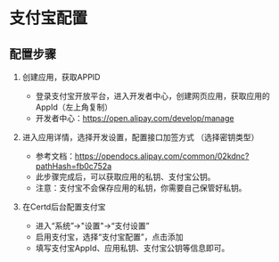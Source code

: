 # 支付宝配置

## 配置步骤

1. 创建应用，获取APPID
   * 登录支付宝开放平台，进入开发者中心，创建网页应用，获取应用的AppId（左上角复制）
   * 开发者中心：https://open.alipay.com/develop/manage


2. 进入应用详情，选择开发设置，配置接口加签方式 （选择密钥类型）

   * 参考文档：https://opendocs.alipay.com/common/02kdnc?pathHash=fb0c752a
   * 此步骤完成后，可以获取应用的私钥、支付宝公钥。     
   * 注意：支付宝不会保存应用的私钥，你需要自己保管好私钥。


3. 在Certd后台配置支付宝 

   * 进入“系统”->"设置"->“支付设置”
   * 启用支付宝，选择“支付宝配置”，点击添加
   * 填写支付宝AppId、应用私钥、支付宝公钥等信息即可。